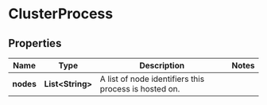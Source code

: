 
# ClusterProcess

## Properties
Name | Type | Description | Notes
------------ | ------------- | ------------- | -------------
**nodes** | **List&lt;String&gt;** | A list of node identifiers this process is hosted on. | 



